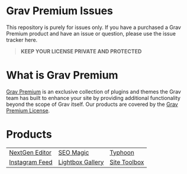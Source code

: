 # Grav Premium Issues

This repository is purely for issues only.  If you have a purchased a Grav Premium product and have an issue or question, please use the issue tracker here.

> **KEEP YOUR LICENSE PRIVATE AND PROTECTED**

# What is Grav Premium
[Grav Premium](https://getgrav.org/premium) is an exclusive collection of plugins and themes the Grav team has built to enhance your site by providing additional functionality beyond the scope of Grav itself. Our products are covered by the [Grav Premium License](https://getgrav.org/premium/license).

# Products

<table>
  <tr>
    <td>
      <a href="https://getgrav.org/premium/nextgen-editor">NextGen Editor</a>
    </td>
    <td>
      <a href="https://getgrav.org/premium/seo-magic">SEO Magic</a>
    </td>
    <td>
      <a href="https://getgrav.org/premium/typhoon">Typhoon</a>
    </td>
  </tr>
  <tr>
    <td>
      <a href="https://getgrav.org/premium/instagram-feed">Instagram Feed</a>
    </td>
    <td>
      <a href="https://getgrav.org/premium/lightbox-gallery">Lightbox Gallery</a>
    </td>
    <td>
      <a href="https://getgrav.org/premium/site-toolbox">Site Toolbox</a>
    </td>
  </tr>
</table>
